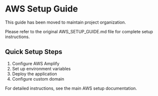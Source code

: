 # AWS Setup Guide

This guide has been moved to maintain project organization.

Please refer to the original AWS_SETUP_GUIDE.md file for complete setup instructions.

## Quick Setup Steps

1. Configure AWS Amplify
2. Set up environment variables
3. Deploy the application
4. Configure custom domain

For detailed instructions, see the main AWS setup documentation.
